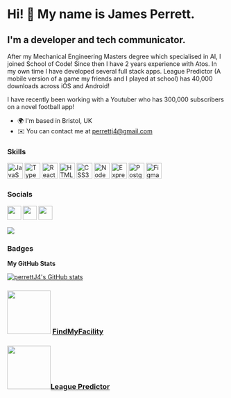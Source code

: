 Hi! 👋 My name is James Perrett.
============================

I'm a developer and tech communicator.
-------------------------------

After my Mechanical Engineering Masters degree which specialised in AI, I joined School of Code! Since then I have 2 years experience with Atos. In my own time I have developed several full stack apps. League Predictor (A mobile version of a game my friends and I played at school) has 40,000 downloads across iOS and Android! 

I have recently been working with a Youtuber who has 300,000 subscribers on a novel football app!

* 🌍  I'm based in Bristol, UK
* ✉️  You can contact me at [perrettj4@gmail.com](mailto:perrettj4@gmail.com)

### Skills

<p align="left">
<a href="https://developer.mozilla.org/en-US/docs/Web/JavaScript" target="_blank" rel="noreferrer"><img src="https://raw.githubusercontent.com/danielcranney/readme-generator/main/public/icons/skills/javascript-colored.svg" width="36" height="36" alt="JavaScript" /></a>
<a href="https://www.typescriptlang.org/" target="_blank" rel="noreferrer"><img src="https://raw.githubusercontent.com/danielcranney/readme-generator/main/public/icons/skills/typescript-colored.svg" width="36" height="36" alt="TypeScript" /></a>
<a href="https://reactjs.org/" target="_blank" rel="noreferrer"><img src="https://raw.githubusercontent.com/danielcranney/readme-generator/main/public/icons/skills/react-colored.svg" width="36" height="36" alt="React" /></a>
<a href="https://developer.mozilla.org/en-US/docs/Glossary/HTML5" target="_blank" rel="noreferrer"><img src="https://raw.githubusercontent.com/danielcranney/readme-generator/main/public/icons/skills/html5-colored.svg" width="36" height="36" alt="HTML5" /></a>
<a href="https://www.w3.org/TR/CSS/#css" target="_blank" rel="noreferrer"><img src="https://raw.githubusercontent.com/danielcranney/readme-generator/main/public/icons/skills/css3-colored.svg" width="36" height="36" alt="CSS3" /></a>
<a href="https://nodejs.org/en/" target="_blank" rel="noreferrer"><img src="https://raw.githubusercontent.com/danielcranney/readme-generator/main/public/icons/skills/nodejs-colored.svg" width="36" height="36" alt="NodeJS" /></a>
<a href="https://expressjs.com/" target="_blank" rel="noreferrer"><img src="https://raw.githubusercontent.com/danielcranney/readme-generator/main/public/icons/skills/express-colored.svg" width="36" height="36" alt="Express" /></a>
<a href="https://www.postgresql.org/" target="_blank" rel="noreferrer"><img src="https://raw.githubusercontent.com/danielcranney/readme-generator/main/public/icons/skills/postgresql-colored.svg" width="36" height="36" alt="PostgreSQL" /></a>
<a href="https://www.figma.com/" target="_blank" rel="noreferrer"><img src="https://raw.githubusercontent.com/danielcranney/readme-generator/main/public/icons/skills/figma-colored.svg" width="36" height="36" alt="Figma" /></a>
</p>

### Socials

<p align="left"> <a href="https://www.github.com/lizkaufman" target="_blank" rel="noreferrer"><img src="https://raw.githubusercontent.com/danielcranney/readme-generator/main/public/icons/socials/github.svg" width="32" height="32" /></a> <a href="https://www.linkedin.com/in/liz-kaufman" target="_blank" rel="noreferrer"><img src="https://raw.githubusercontent.com/danielcranney/readme-generator/main/public/icons/socials/linkedin.svg" width="32" height="32" /></a> <a href="https://www.twitter.com/codingbumblebee" target="_blank" rel="noreferrer"><img src="https://raw.githubusercontent.com/danielcranney/readme-generator/main/public/icons/socials/twitter.svg" width="32" height="32" /></a></p>

[<img src="https://www.codewars.com/users/PerrettJ4/badges/small">](https://www.codewars.com/users/PerrettJ4)

### Badges

<b>My GitHub Stats</b>

<a href="http://www.github.com/perrettj4"><img src="https://github-readme-stats.vercel.app/api?username=perrettj4&show_icons=true&hide=issues,&count_private=true&title_color=facc15&text_color=ffffff&icon_color=0891b2&bg_color=1c1917&hide_border=true&show_icons=true" alt="perrettJ4's GitHub stats" /></a>





### [<img height=100 width=100 padding=100 src="https://play-lh.googleusercontent.com/3QZ8cJTgmcwedGDvJKI41FF7CTGhljRLlLSZ_50gFpC4Y2pgynXmJjQe3-HZRoTbyDg=s96-rw">](https://play.google.com/store/apps/details?id=com.findmyfacility&gl=GB) [FindMyFacility](https://play.google.com/store/apps/details?id=com.findmyfacility&gl=GB)
### [<img height=100 width=100 src="https://play-lh.googleusercontent.com/FRrC7-fIgfQ5Hczk1bsHFqKdOIHtke0z97FuwHVjoqVQHEtTrW181m67X8CExbIYwQ=w480-h960-rw">](https://perrettj4.github.io)[League Predictor](https://perrettj4.github.io)
<br>

